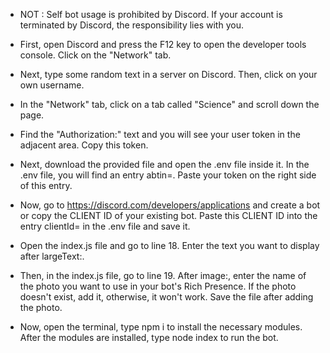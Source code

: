  - NOT : Self bot usage is prohibited by Discord. If your account is terminated by Discord, the responsibility lies with you.

 - First, open Discord and press the F12 key to open the developer tools console. Click on the "Network" tab.

 - Next, type some random text in a server on Discord. Then, click on your own username.

 - In the "Network" tab, click on a tab called "Science" and scroll down the page.

 - Find the "Authorization:" text and you will see your user token in the adjacent area. Copy this token.

 - Next, download the provided file and open the .env file inside it. In the .env file, you will find an entry abtin=. Paste your token  on the right side of this entry.

 - Now, go to https://discord.com/developers/applications and create a bot or copy the CLIENT ID of your existing bot. Paste this CLIENT ID into the entry clientId= in the .env file and save it.

 - Open the index.js file and go to line 18. Enter the text you want to display after largeText:.

 - Then, in the index.js file, go to line 19. After image:, enter the name of the photo you want to use in your bot's Rich Presence. If the photo doesn't exist, add it, otherwise, it won't work. Save the file after adding the photo.

 - Now, open the terminal, type npm i to install the necessary modules. After the modules are installed, type node index to run the bot.
